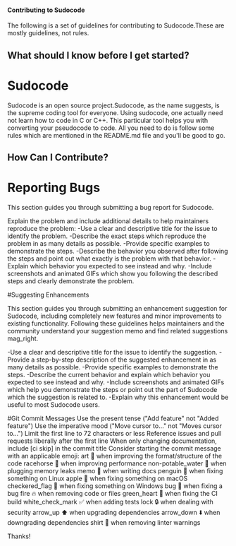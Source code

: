 #### Contributing to Sudocode

The following is a set of guidelines for contributing to Sudocode.These are mostly guidelines, not rules. 

## What should I know before I get started?
# Sudocode

Sudocode is an open source project.Sudocode, as the name suggests, is the supreme coding tool for everyone. Using sudocode, one actually need not learn how to code in C or C++.
This particular tool helps you with converting your pseudocode to code.
All you need to do is follow some rules which are mentioned in the README.md file and you'll be good to go.

## How Can I Contribute?

# Reporting Bugs
This section guides you through submitting a bug report for Sudocode.

Explain the problem and include additional details to help maintainers reproduce the problem:
-Use a clear and descriptive title for the issue to identify the problem.
-Describe the exact steps which reproduce the problem in as many details as possible.
-Provide specific examples to demonstrate the steps.
-Describe the behavior you observed after following the steps and point out what exactly is the problem with that behavior.
-Explain which behavior you expected to see instead and why.
-Include screenshots and animated GIFs which show you following the described steps and clearly demonstrate the problem.

#Suggesting Enhancements

This section guides you through submitting an enhancement suggestion for Sudocode, including completely new features and minor improvements to existing functionality.
Following these guidelines helps maintainers and the community understand your suggestion memo and find related suggestions mag_right.

-Use a clear and descriptive title for the issue to identify the suggestion.
-Provide a step-by-step description of the suggested enhancement in as many details as possible.
-Provide specific examples to demonstrate the steps. 
-Describe the current behavior and explain which behavior you expected to see instead and why.
-Include screenshots and animated GIFs which help you demonstrate the steps or point out the part of Sudocode which the suggestion is related to. 
-Explain why this enhancement would be useful to most Sudocode users.


#Git Commit Messages
Use the present tense ("Add feature" not "Added feature")
Use the imperative mood ("Move cursor to..." not "Moves cursor to...")
Limit the first line to 72 characters or less
Reference issues and pull requests liberally after the first line
When only changing documentation, include [ci skip] in the commit title
Consider starting the commit message with an applicable emoji:
art :art: when improving the format/structure of the code
racehorse :racehorse: when improving performance
non-potable_water :non-potable_water: when plugging memory leaks
memo :memo: when writing docs
penguin :penguin: when fixing something on Linux
apple :apple: when fixing something on macOS
checkered_flag :checkered_flag: when fixing something on Windows
bug :bug: when fixing a bug
fire :fire: when removing code or files
green_heart :green_heart: when fixing the CI build
white_check_mark :white_check_mark: when adding tests
lock :lock: when dealing with security
arrow_up :arrow_up: when upgrading dependencies
arrow_down :arrow_down: when downgrading dependencies
shirt :shirt: when removing linter warnings

Thanks!



